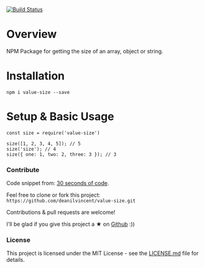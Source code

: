 [![Build Status](https://dev.azure.com/dv-github-repos/value-size/_apis/build/status/deanilvincent.value-size?branchName=master)](https://dev.azure.com/dv-github-repos/value-size/_build/latest?definitionId=1&branchName=master)

# Overview
NPM Package for getting the size of an array, object or string.

# Installation

`npm i value-size --save`

# Setup & Basic Usage

```
const size = require('value-size')

size([1, 2, 3, 4, 5]); // 5
size('size'); // 4
size({ one: 1, two: 2, three: 3 }); // 3
```
### Contribute

Code snippet from: [30 seconds of code](https://github.com/30-seconds/30-seconds-of-code).

Feel free to clone or fork this project:  `https://github.com/deanilvincent/value-size.git`

Contributions & pull requests are welcome!

I'll be glad if you give this project a ★ on [Github](https://github.com/deanilvincent/value-size) :))

### License

This project is licensed under the MIT License - see the  [LICENSE.md](https://github.com/deanilvincent/value-size/blob/master/LICENSE) file for details.
